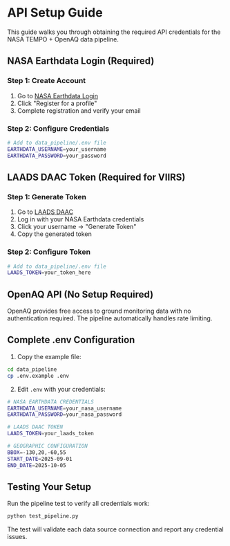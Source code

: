 # API Setup Guide

This guide walks you through obtaining the required API credentials for the NASA TEMPO + OpenAQ data pipeline.

## NASA Earthdata Login (Required)

### Step 1: Create Account
1. Go to [NASA Earthdata Login](https://urs.earthdata.nasa.gov/)
2. Click "Register for a profile"
3. Complete registration and verify your email

### Step 2: Configure Credentials
```bash
# Add to data_pipeline/.env file
EARTHDATA_USERNAME=your_username
EARTHDATA_PASSWORD=your_password
```

## LAADS DAAC Token (Required for VIIRS)

### Step 1: Generate Token
1. Go to [LAADS DAAC](https://ladsweb.modaps.eosdis.nasa.gov/)
2. Log in with your NASA Earthdata credentials
3. Click your username → "Generate Token"
4. Copy the generated token

### Step 2: Configure Token
```bash
# Add to data_pipeline/.env file
LAADS_TOKEN=your_token_here
```

## OpenAQ API (No Setup Required)

OpenAQ provides free access to ground monitoring data with no authentication required. The pipeline automatically handles rate limiting.

## Complete .env Configuration

1. Copy the example file:
```bash
cd data_pipeline
cp .env.example .env
```

2. Edit `.env` with your credentials:
```bash
# NASA EARTHDATA CREDENTIALS
EARTHDATA_USERNAME=your_nasa_username
EARTHDATA_PASSWORD=your_nasa_password

# LAADS DAAC TOKEN  
LAADS_TOKEN=your_laads_token

# GEOGRAPHIC CONFIGURATION
BBOX=-130,20,-60,55
START_DATE=2025-09-01
END_DATE=2025-10-05
```

## Testing Your Setup

Run the pipeline test to verify all credentials work:
```bash
python test_pipeline.py
```

The test will validate each data source connection and report any credential issues.